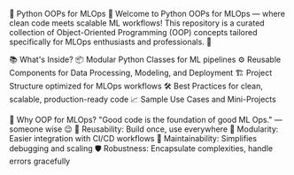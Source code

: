 🐍 Python OOPs for MLOps 🚀
Welcome to Python OOPs for MLOps — where clean code meets scalable ML workflows!
This repository is a curated collection of Object-Oriented Programming (OOP) concepts tailored specifically for MLOps enthusiasts and professionals. 🎯

📚 What's Inside?
📦 Modular Python Classes for ML pipelines
⚙️ Reusable Components for Data Processing, Modeling, and Deployment
🏗️ Project Structure optimized for MLOps workflows
🛠️ Best Practices for clean, scalable, production-ready code
📈 Sample Use Cases and Mini-Projects

🧠 Why OOP for MLOps?
"Good code is the foundation of good ML Ops." — someone wise 😉
🔄 Reusability: Build once, use everywhere
🧩 Modularity: Easier integration with CI/CD workflows
🧹 Maintainability: Simplifies debugging and scaling
🛡️ Robustness: Encapsulate complexities, handle errors gracefully




